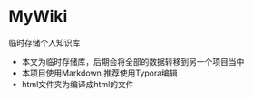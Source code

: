 # MyWiki

临时存储个人知识库

- 本文为临时存储库，后期会将全部的数据转移到另一个项目当中
- 本项目使用Markdown,推荐使用Typora编辑
- html文件夹为编译成html的文件